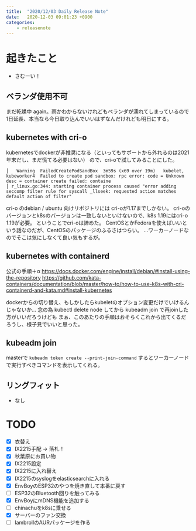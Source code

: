 ```yaml
---
title:  "2020/12/03 Daily Release Note"
date:   2020-12-03 09:01:23 +0900
categories:
	- releasenote
---
```

# 起きたこと

* さむーい！

## ベランダ使用不可

まだ乾燥中 again。雨かわからないけれどもベランダが濡れてしまっているので
1日延長、本当なら今日取り込んでいいはずなんだけれども明日にする。

## kubernetes with cri-o

kubernetesでdockerが非推奨になる（といってもサポートから外れるのは2021年末だし、まだ慌てる必要はない）
ので、cri-oで試してみることにした。

```
│   Warning  FailedCreatePodSandBox  3m59s (x69 over 19m)   kubelet, kubeworker4  Failed to create pod sandbox: rpc error: code = Unknown desc = container create failed: containe  
│ r_linux.go:344: starting container process caused "error adding seccomp filter rule for syscall _llseek: requested action matches default action of filter"   
```

cri-o のdebian / ubuntu 向けリポジトリには cri-oが1.17までしかない。
cri-oのバージョンとk8sのバージョンは一致しないといけないので、k8s 1.19にはcri-o 1.19が必要。
ということでcri-oは諦めた。 CentOSとかFedoraを使えばいいという話なのだが、CentOSのパッケージのふるさはつらい。
…ワーカーノードなのでそこは気にしなくて良い気もするが。

## kubernetes with containerd

公式の手順＋α
https://docs.docker.com/engine/install/debian/#install-using-the-repository
https://github.com/kata-containers/documentation/blob/master/how-to/how-to-use-k8s-with-cri-containerd-and-kata.md#install-kubernetes

dockerからの切り替え、もしかしたらkubeletのオプション変更だけでいけるんじゃないか…
念の為 kubectl delete node してから kubeadm join で再joinした方がいいだろうけども
まぁ、このあたりの手順はおそらくこれから出てくるだろうし、様子見でいいと思った。

## kubeadm join

masterで `kubeadm token create --print-join-command` するとワーカーノードで実行すべきコマンドを表示してくれる。

## リングフィット

* なし

# TODO 

- [x] 衣替え
- [X] IX2215手配 -> 落札！
- [x] 秋葉原にお買い物
- [x] IX2215設定
- [x] IX2215に入れ替え
- [x] IX2215のsyslogをelasticsearchに入れる
- [x] EnvBoyのESP32のやつを焼き直して本番に戻す
- [ ] ESP32のBluetooth回りを触ってみる
- [x] EnvBoyにmDNS機能を追加する
- [ ] chinachuをk8sに乗せる
- [x] サーバーのファン交換
- [ ] lambrollのAURパッケージを作る